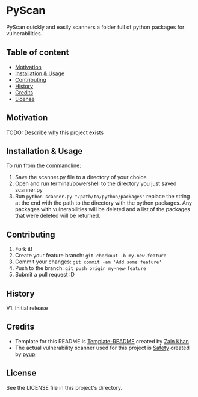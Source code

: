 # PyScan
PyScan quickly and easily scanners a folder full of python packages for vulnerabilities.

## Table of content

- [Motivation](#motivation)
- [Installation & Usage](#installation--usage)
- [Contributing](#contributing)
- [History](#history)
- [Credits](#credits)
- [License](#license)

## Motivation
TODO: Describe why this project exists

## Installation & Usage
To run from the commandline:
1. Save the scanner.py file to a directory of your choice
2. Open and run terminal/powershell to the directory you just saved scanner.py
3. Run `python scanner.py "/path/to/python/packages"` replace the string at the end with the path to the directory with the python packages. Any packages with vulnerabilities will be deleted and a list of the packages that were deleted will be returned.

## Contributing
1. Fork it!
2. Create your feature branch: `git checkout -b my-new-feature`
3. Commit your changes: `git commit -am 'Add some feature'`
4. Push to the branch: `git push origin my-new-feature`
5. Submit a pull request :D

## History
V1: Initial release

## Credits
- Template for this README is <a href="https://github.com/gitzain/template-README">Template-README</a> created by <a href="https://iamzain.com">Zain Khan</a>
- The actual vulnerability scanner used for this project is <a href="https://github.com/pyupio/safety">Safety</a> created by <a href="https://pyup.io/">pyup</a>

## License
See the LICENSE file in this project's directory.
